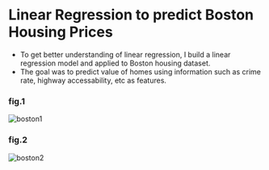 # Linear Regression to predict Boston Housing Prices
+ To get better understanding of linear regression, I build a linear regression model and applied to Boston housing dataset.
+ The goal was to predict value of homes using information such as crime rate, highway accessability, etc as features.

### fig.1 
![boston1](https://user-images.githubusercontent.com/25251763/46092233-1be3b180-c1d2-11e8-8891-7bc2a83718b2.png)

### fig.2
![boston2](https://user-images.githubusercontent.com/25251763/46092640-f0ad9200-c1d2-11e8-9a3a-9fabc46c5176.png)
